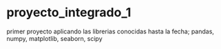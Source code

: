 # proyecto_integrado_1
primer proyecto aplicando las librerias conocidas hasta la fecha; pandas, numpy, matplotlib, seaborn, scipy
